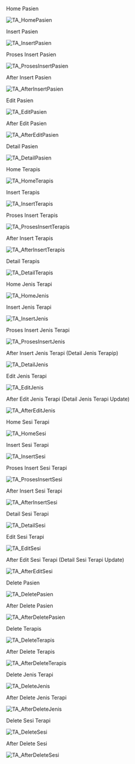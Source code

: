 Home Pasien

![TA_HomePasien](https://github.com/user-attachments/assets/1882b699-61ed-4e64-acf2-a22ae96b3c3c)

Insert Pasien

![TA_InsertPasien](https://github.com/user-attachments/assets/91d739ab-f33e-4d30-b0a6-64955dbb9cb4)

Proses Insert Pasien

![TA_ProsesInsertPasien](https://github.com/user-attachments/assets/cca9d575-5e50-4d4a-b0a0-38b1691fc1c7)

After Insert Pasien

![TA_AfterInsertPasien](https://github.com/user-attachments/assets/2111586c-d51f-4d33-9127-d9ae39194088)

Edit Pasien

![TA_EditPasien](https://github.com/user-attachments/assets/fd63666f-0da7-455a-8908-49fb81f92c66)

After Edit Pasien

![TA_AfterEditPasien](https://github.com/user-attachments/assets/c3b870b5-db7a-459e-a831-4657604fea12)

Detail Pasien

![TA_DetailPasien](https://github.com/user-attachments/assets/2eafec80-19e3-45b1-9ccc-51b03b1c577e)

Home Terapis

![TA_HomeTerapis](https://github.com/user-attachments/assets/f023e555-f17e-4f91-b6e7-0c015a1d0ede)

Insert Terapis

![TA_InsertTerapis](https://github.com/user-attachments/assets/7981d54e-f8b8-4361-b20a-f3d1ce349b49)

Proses Insert Terapis

![TA_ProsesInsertTerapis](https://github.com/user-attachments/assets/ba01900d-b670-4112-9094-61d9de97e4f5)

After Insert Terapis

![TA_AfterInsertTerapis](https://github.com/user-attachments/assets/ecd741ae-0c23-433e-ac74-3350dd2d93c1)

Detail Terapis

![TA_DetailTerapis](https://github.com/user-attachments/assets/7c44ed7d-0785-4631-9f83-6208d38f1bf0)

Home Jenis Terapi

![TA_HomeJenis](https://github.com/user-attachments/assets/8180ac4c-b690-43b5-81db-13515d63782a)

Insert Jenis Terapi

![TA_InsertJenis](https://github.com/user-attachments/assets/b3232c77-ac60-4238-8de4-ea308dc70391)

Proses Insert Jenis Terapi

![TA_ProsesInsertJenis](https://github.com/user-attachments/assets/cd5c079f-55f3-4084-9c13-3c7deddc0c8b)

After Insert Jenis Terapi (Detail Jenis Terapip)

![TA_DetailJenis](https://github.com/user-attachments/assets/745080c4-0e49-454c-972c-f13ae729be3f)

Edit Jenis Terapi

![TA_EditJenis](https://github.com/user-attachments/assets/a817c900-cf32-4382-be50-6aab3bfcc60b)

After Edit Jenis Terapi (Detail Jenis Terapi Update)

![TA_AfterEditJenis](https://github.com/user-attachments/assets/bc3aa1a1-8971-48ff-95ba-f8291bfec8a1)

Home Sesi Terapi

![TA_HomeSesi](https://github.com/user-attachments/assets/ff5e8ce0-67e2-44de-abe3-20f5e53d22cc)

Insert Sesi Terapi

![TA_InsertSesi](https://github.com/user-attachments/assets/6d4e2539-19e9-4237-aeb9-d86fec9a6bbf)

Proses Insert Sesi Terapi

![TA_ProsesInsertSesi](https://github.com/user-attachments/assets/98f4f239-acbf-4b18-8f9b-3347b627fa49)

After Insert Sesi Terapi

![TA_AfterInsertSesi](https://github.com/user-attachments/assets/333c48e2-f3d2-4bd6-8bfc-af07c6e64fd4)

Detail Sesi Terapi

![TA_DetailSesi](https://github.com/user-attachments/assets/e982c9a2-a128-4dfd-bd3e-fd3fe45479b2)

Edit Sesi Terapi

![TA_EditSesi](https://github.com/user-attachments/assets/9eaf5c03-7d54-45ff-8635-de3457d634c1)


After Edit Sesi Terapi (Detail Sesi Terapi Update)

![TA_AfterEditSesi](https://github.com/user-attachments/assets/0700c9ba-2ada-4ce0-9691-249c4c5121d4)

Delete Pasien

![TA_DeletePasien](https://github.com/user-attachments/assets/2f3c0f5c-4e38-4729-a383-60e9193a15a7)

After Delete Pasien

![TA_AfterDeletePasien](https://github.com/user-attachments/assets/852846ab-ec9f-4349-9581-797eb4ade60a)

Delete Terapis

![TA_DeleteTerapis](https://github.com/user-attachments/assets/a809a456-90df-4b50-8331-7b196c7762d9)

After Delete Terapis

![TA_AfterDeleteTerapis](https://github.com/user-attachments/assets/78047031-35bb-41c5-b3e1-a0fd76386027)

Delete Jenis Terapi

![TA_DeleteJenis](https://github.com/user-attachments/assets/ee685433-2962-4987-8f8e-cdec2cc4bcff)

After Delete Jenis Terapi

![TA_AfterDeleteJenis](https://github.com/user-attachments/assets/3d25c304-ca9c-4b3f-af9c-bfed91233445)

Delete Sesi Terapi

![TA_DeleteSesi](https://github.com/user-attachments/assets/ab742f4b-5731-445a-be15-da6fe93d9579)

After Delete Sesi

![TA_AfterDeleteSesi](https://github.com/user-attachments/assets/b48d1e05-a7e6-4687-a2a8-499c13d70a7d)
